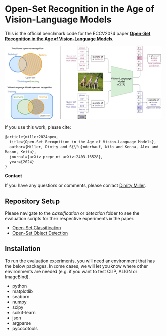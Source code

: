 # Open-Set Recognition in the Age of Vision-Language Models

This is the official benchmark code for the ECCV2024 paper [**Open-Set Recognition in the Age of Vision-Language Models**](https://arxiv.org/pdf/2403.16528).

![Image description](figs/displayfig.jpg)

If you use this work, please cite:

```text
@article{miller2024open,
  title={Open-Set Recognition in the Age of Vision-Language Models},
  author={Miller, Dimity and S{\"u}nderhauf, Niko and Kenna, Alex and Mason, Keita},
  journal={arXiv preprint arXiv:2403.16528},
  year={2024}
}
```

**Contact**

If you have any questions or comments, please contact [Dimity Miller](mailto:d24.miller@qut.edu.au).

## Repository Setup

Please navigate to the *classification* or *detection* folder to see the evaluation scripts for their respective experiments in the paper. 

* [Open-Set Classification](https://github.com/dimitymiller/openset_vlms/tree/main/classification)
* [Open-Set Object Detection](https://github.com/dimitymiller/openset_vlms/tree/main/detection)

## Installation

To run the evaluation experiments, you will need an environment that has the below packages. In some cases, we will let you know where other environments are needed (e.g. if you want to test CLIP, ALIGN or ImageBind).
- python
- matplotlib
- seaborn
- numpy
- scipy
- scikit-learn
- json
- argparse
- pycocotools



